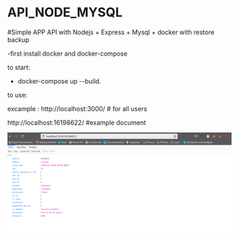 # API_NODE_MYSQL


#Simple APP API with  Nodejs + Express + Mysql + docker with restore backup 


-first install docker and  docker-compose

to start:

- docker-compose up --build.


to use:

excample : http://localhost:3000/  # for all users

http://localhost:16198622/  #example document  

<p align="center">
  <img src="https://github.com/leonfaneite/API_NODE_MYSQL/blob/master/resources/cedula.png" width="800" title="hover text">
 </p>








